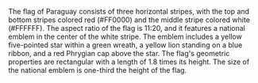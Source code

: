 The flag of Paraguay consists of three horizontal stripes, with the top and bottom stripes colored red (#FF0000) and the middle stripe colored white (#FFFFFF). The aspect ratio of the flag is 11:20, and it features a national emblem in the center of the white stripe. The emblem includes a yellow five-pointed star within a green wreath, a yellow lion standing on a blue ribbon, and a red Phrygian cap above the star. The flag's geometric properties are rectangular with a length of 1.8 times its height. The size of the national emblem is one-third the height of the flag.